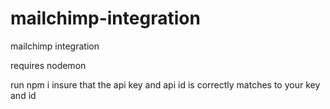 # mailchimp-integration
mailchimp integration


requires nodemon

run npm i
insure that the api key and api id is correctly matches to your key and id
